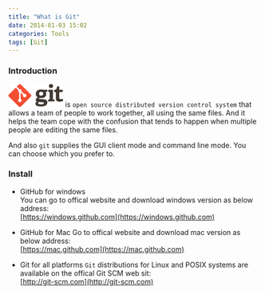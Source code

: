 ```yaml
---
title: "What is Git"
date: 2014-01-03 15:02
categories: Tools
tags: [Git]
---
```


### Introduction
![Git](/assets/images/legacy/git-logo.png) is `open source distributed version control system` that allows a team of people to work together, all using the same files. And it helps the team cope with the confusion that tends to happen when multiple people are editing the same files.

<!--more-->   

And also `git` supplies the GUI client mode and command line mode. You can choose which you prefer to.   

### Install
- GitHub for windows   
  You can go to offical website and download windows version as below address:   
  [https://windows.github.com](https://windows.github.com)
  
- GitHub for Mac
  Go to offical website and download mac version as below address:   
  [https://mac.github.com](https://mac.github.com)
  
- Git for all platforms
  `Git` distributions for Linux and POSIX systems are available on the offical Git SCM web sit:   
  [http://git-scm.com](http://git-scm.com)
  

